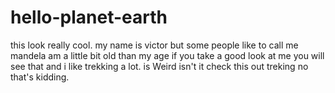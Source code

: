 # hello-planet-earth
this look really cool.
my name is victor but some people like to call me mandela am a little bit old than my age if you take a good look at me you will see that and i like trekking a lot. is Weird isn't it check this out treking no that's kidding.
